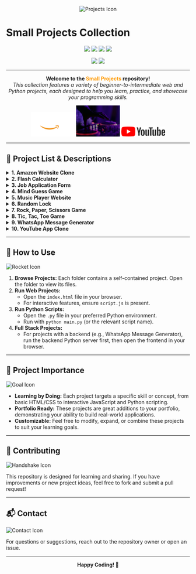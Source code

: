 
<p align="center">
   <img src="https://img.icons8.com/color/96/000000/source-code.png" width="80" alt="Projects Icon"/>
</p>

# Small Projects Collection

<p align="center">
   <img src="https://img.shields.io/badge/HTML-Projects-orange?style=for-the-badge&logo=html5"/>
   <img src="https://img.shields.io/badge/CSS-Projects-blue?style=for-the-badge&logo=css3"/>
   <img src="https://img.shields.io/badge/JavaScript-Projects-yellow?style=for-the-badge&logo=javascript"/>
   <img src="https://img.shields.io/badge/Python-Projects-green?style=for-the-badge&logo=python"/>
</p>

<p align="center">
   <img src="https://img.shields.io/github/stars/Techwithabhi/Small-Projects?style=social"/>
   <img src="https://img.shields.io/github/forks/Techwithabhi/Small-Projects?style=social"/>
</p>

---

<p align="center">
   <b>Welcome to the <span style="color:#ff9900">Small Projects</span> repository!</b><br>
   <i>This collection features a variety of beginner-to-intermediate web and Python projects, each designed to help you learn, practice, and showcase your programming skills.</i>
</p>

<p align="center">
   <img src="Amazon%20Website%20Clone/image/amazon_logo.png" width="120" alt="Amazon Logo"/>
   <img src="Music%20Player%20Website/images/hero_image.png" width="120" alt="Music Player"/>
   <img src="YouTube%20App%20Clone/assets/images/youtube-logo.png" width="120" alt="YouTube Logo"/>
</p>

---

## 📁 Project List & Descriptions

<details>
<summary><strong>1. Amazon Website Clone</strong></summary>

<img src="Amazon%20Website%20Clone/image/hero_image.jpg" width="350" alt="Amazon Clone Screenshot"/>

- **Type:** Web (HTML, CSS)
- **Description:** A static clone of the Amazon homepage. Great for learning layout, responsive design, and CSS styling.
- **Key Features:**
   - Amazon-like navigation bar
   - Product boxes with images
   - Hero section
</details>

<details>
<summary><strong>2. Flash Calculator</strong></summary>

<img src="https://img.icons8.com/fluency/96/calculator.png" width="80" alt="Calculator Icon"/>

- **Type:** Web (HTML, CSS, JS)
- **Description:** A simple calculator app for quick arithmetic operations. Practice DOM manipulation and JavaScript logic.
</details>

<details>
<summary><strong>3. Job Application Form</strong></summary>

<img src="https://img.icons8.com/color/96/resume.png" width="80" alt="Form Icon"/>

- **Type:** Web (HTML, CSS)
- **Description:** A stylish job application form UI. Learn about form elements, validation, and user experience design.
</details>

<details>
<summary><strong>4. Mind Guess Game</strong></summary>

<img src="https://img.icons8.com/color/96/brain.png" width="80" alt="Mind Guess Icon"/>

- **Type:** Web & Python (HTML, CSS, JS, Python)
- **Description:** A number guessing game. Strengthen your logic skills in both JavaScript and Python.
</details>

<details>
<summary><strong>5. Music Player Website</strong></summary>

<img src="Music%20Player%20Website/images/video.png" width="120" alt="Music Player Screenshot"/>

- **Type:** Web (HTML, CSS)
- **Description:** A visually appealing music player interface. Focus on layout, images, and modern web design.
</details>

<details>
<summary><strong>6. Random Lock</strong></summary>

<img src="https://img.icons8.com/color/96/lock--v1.png" width="80" alt="Lock Icon"/>

- **Type:** Web & Python (HTML, CSS, JS, Python)
- **Description:** A random password/lock generator. Practice randomization and UI feedback.
</details>

<details>
<summary><strong>7. Rock, Paper, Scissors Game</strong></summary>

<img src="/Rock, Paper, Secssior Game/image/rock-paper-scissors.png" width="80" alt="RPS Icon"/>

- **Type:** Web & Python (HTML, CSS, JS, Python)
- **Description:** The classic game, playable in browser or via Python script. Learn about game logic and user interaction.
</details>

<details>
<summary><strong>8. Tic, Tac, Toe Game</strong></summary>

<img src="https://img.icons8.com/color/96/tic-tac-toe.png" width="80" alt="Tic Tac Toe Icon"/>

- **Type:** Web & Python (HTML, CSS, JS, Python)
- **Description:** Play Tic Tac Toe against a friend or computer. Practice win condition logic and UI updates.
</details>

<details>
<summary><strong>9. WhatsApp Message Generator</strong></summary>

<img src="https://img.icons8.com/color/96/whatsapp--v1.png" width="80" alt="WhatsApp Icon"/>

- **Type:** Full Stack (Python Flask backend, HTML, CSS, JS frontend)
- **Description:** Generate and send WhatsApp messages automatically. Learn about backend APIs, file handling, and frontend-backend communication.
</details>

<details>
<summary><strong>10. YouTube App Clone</strong></summary>

<img src="YouTube%20App%20Clone/assets/images/youtube-logo.png" width="120" alt="YouTube Clone Screenshot"/>

- **Type:** Web (HTML, CSS, JS)
- **Description:** A static clone of the YouTube homepage. Practice advanced layouts, icon usage, and responsive design.
</details>

---

## 🚀 How to Use

<img src="https://img.icons8.com/color/96/rocket--v1.png" width="60" alt="Rocket Icon"/>

1. **Browse Projects:** Each folder contains a self-contained project. Open the folder to view its files.
2. **Run Web Projects:**
    - Open the `index.html` file in your browser.
    - For interactive features, ensure `script.js` is present.
3. **Run Python Scripts:**
    - Open the `.py` file in your preferred Python environment.
    - Run with `python main.py` (or the relevant script name).
4. **Full Stack Projects:**
    - For projects with a backend (e.g., WhatsApp Message Generator), run the backend Python server first, then open the frontend in your browser.

---

## 🎯 Project Importance

<img src="https://img.icons8.com/color/96/goal.png" width="60" alt="Goal Icon"/>

- **Learning by Doing:** Each project targets a specific skill or concept, from basic HTML/CSS to interactive JavaScript and Python scripting.
- **Portfolio Ready:** These projects are great additions to your portfolio, demonstrating your ability to build real-world applications.
- **Customizable:** Feel free to modify, expand, or combine these projects to suit your learning goals.

---

## 🤝 Contributing

<img src="https://img.icons8.com/color/96/handshake.png" width="60" alt="Handshake Icon"/>

This repository is designed for learning and sharing. If you have improvements or new project ideas, feel free to fork and submit a pull request!

---

## 📬 Contact

<img src="https://img.icons8.com/color/96/secured-letter.png" width="60" alt="Contact Icon"/>

For questions or suggestions, reach out to the repository owner or open an issue.

---

<p align="center">
   <b>Happy Coding! 🚀</b>
</p>
